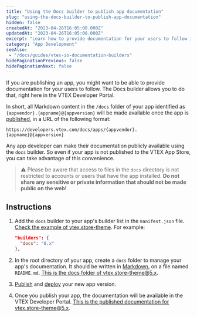 ```yaml
---
title: "Using the Docs builder to publish app documentation"
slug: "using-the-docs-builder-to-publish-app-documentation"
hidden: false
createdAt: "2023-04-26T16:05:00.000Z"
updatedAt: "2023-04-26T16:05:00.000Z"
excerpt: "Learn how to provide documentation for your users to follow in the VTEX Developer Portal"
category: "App Development"
seeAlso:
 - "/docs/guides/vtex-io-documentation-builders"
hidePaginationPrevious: false
hidePaginationNext: false
---
```


If you are publishing an app, you might want to be able to provide documentation for your users to follow. The Docs builder allows you to do that, right here in the VTEX Developer Portal.

In short, all Markdown content in the `/docs` folder of your app identified as `{appvendor}.{appname}@{appversion}` will be made available once the app is [published](https://developers.vtex.com/docs/guides/vtex-io-documentation-publishing-an-app), in a URL of the following format:

```text
https://developers.vtex.com/docs/apps/{appvendor}.{appname}@{appversion}
```

Any app developer can make their documentation publicly available using the `docs` builder. So even if your app is not published to the VTEX App Store, you can take advantage of this convenience.

> ⚠️ Please be aware that access to files in the `docs` directory is not restricted to accounts or users that have the app installed. **Do not share any sensitive or private information that should not be made public on the web!**

## Instructions

1. Add the `docs` builder to your app's builder list in the `manifest.json` file. [Check the example of vtex.store-theme](https://github.com/vtex-apps/store-theme/tree/master/manifest.json#L9). For example:

    ```json
    "builders": {
      "docs": "0.x"
    },
    ```

2. In the root directory of your app, create a `docs` folder to manage your app's documentation. It should be written in [Markdown](https://www.markdownguide.org/basic-syntax/), on a file named `README.md`. [This is the docs folder of vtex.store-theme@5.x](https://github.com/vtex-apps/store-theme/tree/master/docs).
3. [Publish](https://developers.vtex.com/docs/guides/vtex-io-documentation-publishing-an-app) and [deploy](https://developers.vtex.com/docs/guides/vtex-io-documentation-deploying-the-app-stable-version) your new app version.
4. Once you publish your app, the documentation will be available in the VTEX Developer Portal. [This is the published documentation for vtex.store-theme@5.x](https://developers.vtex.com/docs/apps/vtex.store-theme@5.x).
